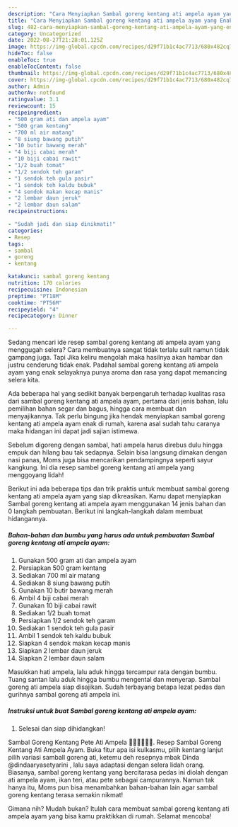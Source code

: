 ```yaml
---
description: "Cara Menyiapkan Sambal goreng kentang ati ampela ayam yang Enak Banget"
title: "Cara Menyiapkan Sambal goreng kentang ati ampela ayam yang Enak Banget"
slug: 482-cara-menyiapkan-sambal-goreng-kentang-ati-ampela-ayam-yang-enak-banget
category: Uncategorized
date: 2022-08-27T21:28:01.125Z
image: https://img-global.cpcdn.com/recipes/d29f71b1c4ac7713/680x482cq70/sambal-goreng-kentang-ati-ampela-ayam-foto-resep-utama.jpg
hideToc: false
enableToc: true
enableTocContent: false
thumbnail: https://img-global.cpcdn.com/recipes/d29f71b1c4ac7713/680x482cq70/sambal-goreng-kentang-ati-ampela-ayam-foto-resep-utama.jpg
cover: https://img-global.cpcdn.com/recipes/d29f71b1c4ac7713/680x482cq70/sambal-goreng-kentang-ati-ampela-ayam-foto-resep-utama.jpg
author: Admin
authorAv: notfound
ratingvalue: 3.1
reviewcount: 15
recipeingredient:
- "500 gram ati dan ampela ayam"
- "500 gram kentang"
- "700 ml air matang"
- "8 siung bawang putih"
- "10 butir bawang merah"
- "4 biji cabai merah"
- "10 biji cabai rawit"
- "1/2 buah tomat"
- "1/2 sendok teh garam"
- "1 sendok teh gula pasir"
- "1 sendok teh kaldu bubuk"
- "4 sendok makan kecap manis"
- "2 lembar daun jeruk"
- "2 lembar daun salam"
recipeinstructions:

- "Sudah jadi dan siap dinikmati!"
categories:
- Resep
tags:
- sambal
- goreng
- kentang

katakunci: sambal goreng kentang 
nutrition: 170 calories
recipecuisine: Indonesian
preptime: "PT18M"
cooktime: "PT56M"
recipeyield: "4"
recipecategory: Dinner

---
```



Sedang mencari ide resep sambal goreng kentang ati ampela ayam yang menggugah selera? Cara membuatnya sangat tidak terlalu sulit namun tidak gampang juga. Tapi Jika keliru mengolah maka hasilnya akan hambar dan justru cenderung tidak enak. Padahal sambal goreng kentang ati ampela ayam yang enak selayaknya punya aroma dan rasa yang dapat memancing selera kita.


Ada beberapa hal yang sedikit banyak berpengaruh terhadap kualitas rasa dari sambal goreng kentang ati ampela ayam, pertama dari jenis bahan, lalu pemilihan bahan segar dan bagus, hingga cara membuat dan menyajikannya. Tak perlu bingung jika hendak menyiapkan sambal goreng kentang ati ampela ayam enak di rumah, karena asal sudah tahu caranya maka hidangan ini dapat jadi sajian istimewa.

Sebelum digoreng dengan sambal, hati ampela harus direbus dulu hingga empuk dan hilang bau tak sedapnya. Selain bisa langsung dimakan dengan nasi panas, Moms juga bisa mencarikan pendampingnya seperti sayur kangkung. Ini dia resep sambel goreng kentang ati ampela yang menggoyang lidah!


Berikut ini ada beberapa tips dan trik praktis untuk membuat sambal goreng kentang ati ampela ayam yang siap dikreasikan. Kamu dapat menyiapkan Sambal goreng kentang ati ampela ayam menggunakan 14 jenis bahan dan 0 langkah pembuatan. Berikut ini langkah-langkah dalam membuat hidangannya.

<!--inarticleads1-->

##### Bahan-bahan dan bumbu yang harus ada untuk pembuatan Sambal goreng kentang ati ampela ayam:

1. Gunakan 500 gram ati dan ampela ayam
1. Persiapkan 500 gram kentang
1. Sediakan 700 ml air matang
1. Sediakan 8 siung bawang putih
1. Gunakan 10 butir bawang merah
1. Ambil 4 biji cabai merah
1. Gunakan 10 biji cabai rawit
1. Sediakan 1/2 buah tomat
1. Persiapkan 1/2 sendok teh garam
1. Sediakan 1 sendok teh gula pasir
1. Ambil 1 sendok teh kaldu bubuk
1. Siapkan 4 sendok makan kecap manis
1. Siapkan 2 lembar daun jeruk
1. Siapkan 2 lembar daun salam


Masukkan hati ampela, lalu aduk hingga tercampur rata dengan bumbu. Tuang santan lalu aduk hingga bumbu mengental dan menyerap. Sambal goreng ati ampela siap disajikan. Sudah terbayang betapa lezat pedas dan gurihnya sambal goreng ati ampela ini. 

<!--inarticleads2-->

##### Instruksi untuk buat Sambal goreng kentang ati ampela ayam:


1. Selesai dan siap dihidangkan!

Sambal Goreng Kentang Pete Ati Ampela 👍🏼👍🏼👍🏼. Resep Sambal Goreng Kentang Ati Ampela Ayam. Buka fitur apa isi kulkasmu, pilih kentang lanjut pilih variasi samball goreng ati, ketemu deh resepnya mbak Dinda @dindaaryasetyarini , lalu saya adaptasi dengan selera lidah orang. Biasanya, sambal goreng kentang yang bercitarasa pedas ini diolah dengan ati ampela ayam, ikan teri, atau pete sebagai campurannya. Namun tak hanya itu, Moms pun bisa menambahkan bahan-bahan lain agar sambal goreng kentang terasa semakin nikmat! 

Gimana nih? Mudah bukan? Itulah cara membuat sambal goreng kentang ati ampela ayam yang bisa kamu praktikkan di rumah. Selamat mencoba!
